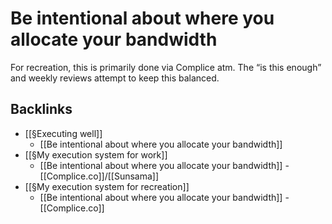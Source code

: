# Be intentional about where you allocate your bandwidth
For recreation, this is primarily done via Complice atm. The “is this enough” and weekly reviews attempt to keep this balanced.

## Backlinks
* [[§Executing well]]
	* [[Be intentional about where you allocate your bandwidth]]
* [[§My execution system for work]]
	* [[Be intentional about where you allocate your bandwidth]]  - [[Complice.co]]/[[Sunsama]]
* [[§My execution system for recreation]]
	* [[Be intentional about where you allocate your bandwidth]] - [[Complice.co]]

<!-- {BearID:459A33CF-A7C6-4E27-AE22-F663A269927A-15293-000025B71A8F72AF} -->
